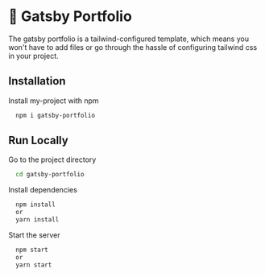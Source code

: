 # 🚀 Gatsby Portfolio

The gatsby portfolio is a tailwind-configured template, which means you won't have to add files or go through the hassle of configuring tailwind css in your project.

## Installation

Install my-project with npm

```bash
  npm i gatsby-portfolio
```

## Run Locally

Go to the project directory

```bash
  cd gatsby-portfolio
```

Install dependencies

```bash
  npm install
  or
  yarn install
```

Start the server

```bash
  npm start
  or
  yarn start
```
